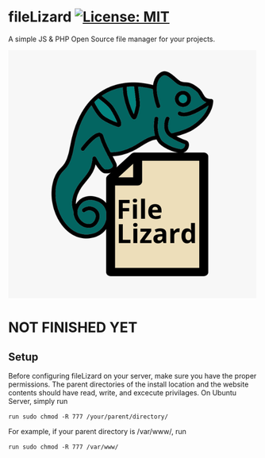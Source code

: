 # fileLizard [![License: MIT](https://img.shields.io/badge/License-MIT-yellow.svg)](/LICENSE)
A simple JS & PHP Open Source file manager for your projects.


![logo](/logo.png)



<h1>NOT FINISHED YET</h1>

<h2>Setup</h2>
Before configuring fileLizard on your server, make sure you have the proper permissions. The parent directories of the install location and the website contents should have read, write, and excecute privilages. On Ubuntu Server, simply run 

```
run sudo chmod -R 777 /your/parent/directory/
```

For example, if your parent directory is /var/www/, run

```
run sudo chmod -R 777 /var/www/
```
